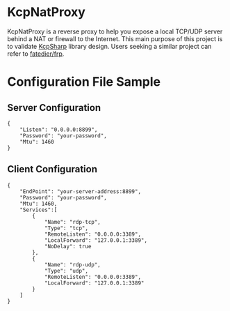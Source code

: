 # KcpNatProxy

KcpNatProxy is a reverse proxy to help you expose a local TCP/UDP server behind a NAT or firewall to the Internet. This main purpose of this project is to validate [KcpSharp](https://github.com/yigolden/KcpSharp) library design. Users seeking a similar project can refer to [fatedier/frp](https://github.com/fatedier/frp).

# Configuration File Sample

## Server Configuration
```
{
    "Listen": "0.0.0.0:8899",
    "Password": "your-password", 
    "Mtu": 1460
}
```

## Client Configuration
```
{
    "EndPoint": "your-server-address:8899",
    "Password": "your-password",
    "Mtu": 1460,
    "Services":[
        {
            "Name": "rdp-tcp",
            "Type": "tcp",
            "RemoteListen": "0.0.0.0:3389",
            "LocalForward": "127.0.0.1:3389",
            "NoDelay": true
        },
        {
            "Name": "rdp-udp",
            "Type": "udp",
            "RemoteListen": "0.0.0.0:3389",
            "LocalForward": "127.0.0.1:3389"
        }
    ]
}
```